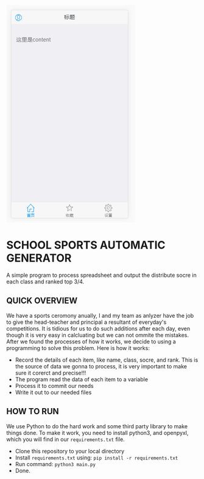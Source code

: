 ![SCHOOL SPORTS AUTOMATIC GENERATOR](https://raw.githubusercontent.com/hongmaju/light7Local/master/img/productShow/20170518152848.png)

# SCHOOL SPORTS AUTOMATIC GENERATOR

A simple program to process spreadsheet and output the distribute socre in each class and ranked top 3/4.

## QUICK OVERVIEW

We have a sports ceromony anually, I and my team as anlyzer have the job to give the head-teacher and principal a resultant of everyday's competitions. It is tidious for us to do such additions after each day, even though it is very easy in calcluating but we can not ommite the mistakes. After we found the processes of how it works, we decide to using a programming to solve this problem. Here is how it works:

- Record the details of each item, like name, class, socre, and rank. This is the source of data we gonna to process, it is very important to make sure it corerct and precise!!!
- The program read the data of each item to a variable
- Process it to commit our needs
- Write it out to our needed files

## HOW TO RUN

We use Python to do the hard work and some third party library to make things done. To make it work, you need to install python3, and openpyxl, which you will find in our `requirements.txt` file.

- Clone this repository to your local directory
- Install `requirements.txt` using: `pip install -r requirements.txt`
- Run command: `python3 main.py`
- Done.
